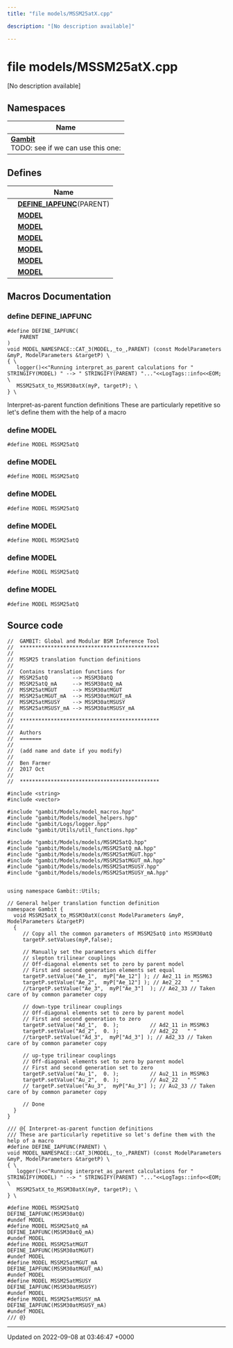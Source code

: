 ```yaml
---
title: "file models/MSSM25atX.cpp"

description: "[No description available]"

---
```


# file models/MSSM25atX.cpp

[No description available]

## Namespaces

| Name           |
| -------------- |
| **[Gambit](/documentation/code/namespaces/namespacegambit/)** <br>TODO: see if we can use this one:  |

## Defines

|                | Name           |
| -------------- | -------------- |
|  | **[DEFINE_IAPFUNC](/documentation/code/files/mssm25atx_8cpp/#define-define-iapfunc)**(PARENT)  |
|  | **[MODEL](/documentation/code/files/mssm25atx_8cpp/#define-model)**  |
|  | **[MODEL](/documentation/code/files/mssm25atx_8cpp/#define-model)**  |
|  | **[MODEL](/documentation/code/files/mssm25atx_8cpp/#define-model)**  |
|  | **[MODEL](/documentation/code/files/mssm25atx_8cpp/#define-model)**  |
|  | **[MODEL](/documentation/code/files/mssm25atx_8cpp/#define-model)**  |
|  | **[MODEL](/documentation/code/files/mssm25atx_8cpp/#define-model)**  |




## Macros Documentation

### define DEFINE_IAPFUNC

```
#define DEFINE_IAPFUNC(
    PARENT
)
void MODEL_NAMESPACE::CAT_3(MODEL,_to_,PARENT) (const ModelParameters &myP, ModelParameters &targetP) \
{ \
   logger()<<"Running interpret_as_parent calculations for " STRINGIFY(MODEL) " --> " STRINGIFY(PARENT) "..."<<LogTags::info<<EOM; \
   MSSM25atX_to_MSSM30atX(myP, targetP); \
} \
```


Interpret-as-parent function definitions These are particularly repetitive so let's define them with the help of a macro 


### define MODEL

```
#define MODEL MSSM25atQ
```


### define MODEL

```
#define MODEL MSSM25atQ
```


### define MODEL

```
#define MODEL MSSM25atQ
```


### define MODEL

```
#define MODEL MSSM25atQ
```


### define MODEL

```
#define MODEL MSSM25atQ
```


### define MODEL

```
#define MODEL MSSM25atQ
```


## Source code

```
//  GAMBIT: Global and Modular BSM Inference Tool
//  *********************************************
//
//  MSSM25 translation function definitions
//  
//  Contains translation functions for
//  MSSM25atQ        --> MSSM30atQ
//  MSSM25atQ_mA     --> MSSM30atQ_mA
//  MSSM25atMGUT     --> MSSM30atMGUT
//  MSSM25atMGUT_mA  --> MSSM30atMGUT_mA
//  MSSM25atMSUSY    --> MSSM30atMSUSY
//  MSSM25atMSUSY_mA --> MSSM30atMSUSY_mA
//
//  *********************************************
//
//  Authors
//  =======
//
//  (add name and date if you modify)
//
//  Ben Farmer
//  2017 Oct
//
//  *********************************************

#include <string>
#include <vector>

#include "gambit/Models/model_macros.hpp"
#include "gambit/Models/model_helpers.hpp"
#include "gambit/Logs/logger.hpp"
#include "gambit/Utils/util_functions.hpp"

#include "gambit/Models/models/MSSM25atQ.hpp"
#include "gambit/Models/models/MSSM25atQ_mA.hpp"
#include "gambit/Models/models/MSSM25atMGUT.hpp"
#include "gambit/Models/models/MSSM25atMGUT_mA.hpp"
#include "gambit/Models/models/MSSM25atMSUSY.hpp"
#include "gambit/Models/models/MSSM25atMSUSY_mA.hpp"


using namespace Gambit::Utils;

// General helper translation function definition
namespace Gambit { 
  void MSSM25atX_to_MSSM30atX(const ModelParameters &myP, ModelParameters &targetP)
  {
     // Copy all the common parameters of MSSM25atQ into MSSM30atQ
     targetP.setValues(myP,false);

     // Manually set the parameters which differ
     // slepton trilinear couplings
     // Off-diagonal elements set to zero by parent model
     // First and second generation elements set equal
     targetP.setValue("Ae_1",  myP["Ae_12"] ); // Ae2_11 in MSSM63
     targetP.setValue("Ae_2",  myP["Ae_12"] ); // Ae2_22   " "
     //targetP.setValue("Ae_3",  myP["Ae_3"]  ); // Ae2_33 // Taken care of by common parameter copy

     // down-type trilinear couplings
     // Off-diagonal elements set to zero by parent model
     // First and second generation to zero
     targetP.setValue("Ad_1",  0. );          // Ad2_11 in MSSM63
     targetP.setValue("Ad_2",  0. );          // Ad2_22   " "
     //targetP.setValue("Ad_3",  myP["Ad_3"] ); // Ad2_33 // Taken care of by common parameter copy

     // up-type trilinear couplings
     // Off-diagonal elements set to zero by parent model
     // First and second generation set to zero
     targetP.setValue("Au_1",  0. );          // Au2_11 in MSSM63
     targetP.setValue("Au_2",  0. );          // Au2_22   " "
     // targetP.setValue("Au_3",  myP["Au_3"] ); // Au2_33 // Taken care of by common parameter copy
     
     // Done  
  }
}

/// @{ Interpret-as-parent function definitions
/// These are particularly repetitive so let's define them with the help of a macro
#define DEFINE_IAPFUNC(PARENT) \
void MODEL_NAMESPACE::CAT_3(MODEL,_to_,PARENT) (const ModelParameters &myP, ModelParameters &targetP) \
{ \
   logger()<<"Running interpret_as_parent calculations for " STRINGIFY(MODEL) " --> " STRINGIFY(PARENT) "..."<<LogTags::info<<EOM; \
   MSSM25atX_to_MSSM30atX(myP, targetP); \
} \

#define MODEL MSSM25atQ
DEFINE_IAPFUNC(MSSM30atQ)
#undef MODEL
#define MODEL MSSM25atQ_mA
DEFINE_IAPFUNC(MSSM30atQ_mA)
#undef MODEL
#define MODEL MSSM25atMGUT
DEFINE_IAPFUNC(MSSM30atMGUT)
#undef MODEL
#define MODEL MSSM25atMGUT_mA
DEFINE_IAPFUNC(MSSM30atMGUT_mA)
#undef MODEL
#define MODEL MSSM25atMSUSY
DEFINE_IAPFUNC(MSSM30atMSUSY)
#undef MODEL
#define MODEL MSSM25atMSUSY_mA
DEFINE_IAPFUNC(MSSM30atMSUSY_mA)
#undef MODEL
/// @}
```


-------------------------------

Updated on 2022-09-08 at 03:46:47 +0000
